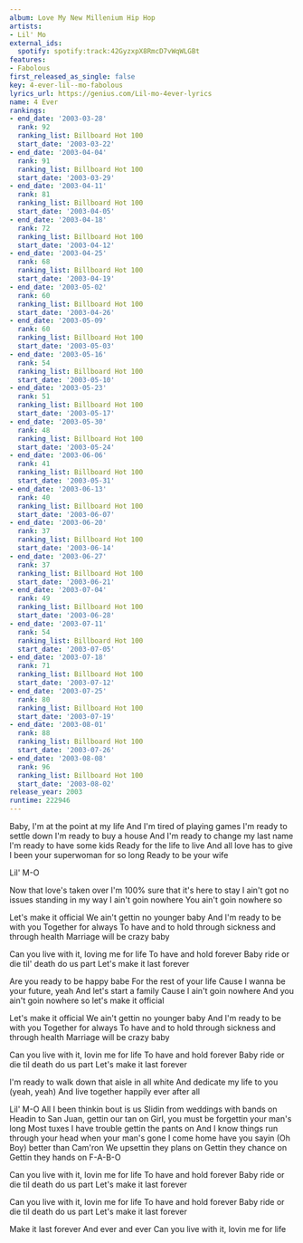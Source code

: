 ```yaml
---
album: Love My New Millenium Hip Hop
artists:
- Lil' Mo
external_ids:
  spotify: spotify:track:42GyzxpX8RmcD7vWqWLGBt
features:
- Fabolous
first_released_as_single: false
key: 4-ever-lil--mo-fabolous
lyrics_url: https://genius.com/Lil-mo-4ever-lyrics
name: 4 Ever
rankings:
- end_date: '2003-03-28'
  rank: 92
  ranking_list: Billboard Hot 100
  start_date: '2003-03-22'
- end_date: '2003-04-04'
  rank: 91
  ranking_list: Billboard Hot 100
  start_date: '2003-03-29'
- end_date: '2003-04-11'
  rank: 81
  ranking_list: Billboard Hot 100
  start_date: '2003-04-05'
- end_date: '2003-04-18'
  rank: 72
  ranking_list: Billboard Hot 100
  start_date: '2003-04-12'
- end_date: '2003-04-25'
  rank: 68
  ranking_list: Billboard Hot 100
  start_date: '2003-04-19'
- end_date: '2003-05-02'
  rank: 60
  ranking_list: Billboard Hot 100
  start_date: '2003-04-26'
- end_date: '2003-05-09'
  rank: 60
  ranking_list: Billboard Hot 100
  start_date: '2003-05-03'
- end_date: '2003-05-16'
  rank: 54
  ranking_list: Billboard Hot 100
  start_date: '2003-05-10'
- end_date: '2003-05-23'
  rank: 51
  ranking_list: Billboard Hot 100
  start_date: '2003-05-17'
- end_date: '2003-05-30'
  rank: 48
  ranking_list: Billboard Hot 100
  start_date: '2003-05-24'
- end_date: '2003-06-06'
  rank: 41
  ranking_list: Billboard Hot 100
  start_date: '2003-05-31'
- end_date: '2003-06-13'
  rank: 40
  ranking_list: Billboard Hot 100
  start_date: '2003-06-07'
- end_date: '2003-06-20'
  rank: 37
  ranking_list: Billboard Hot 100
  start_date: '2003-06-14'
- end_date: '2003-06-27'
  rank: 37
  ranking_list: Billboard Hot 100
  start_date: '2003-06-21'
- end_date: '2003-07-04'
  rank: 49
  ranking_list: Billboard Hot 100
  start_date: '2003-06-28'
- end_date: '2003-07-11'
  rank: 54
  ranking_list: Billboard Hot 100
  start_date: '2003-07-05'
- end_date: '2003-07-18'
  rank: 71
  ranking_list: Billboard Hot 100
  start_date: '2003-07-12'
- end_date: '2003-07-25'
  rank: 80
  ranking_list: Billboard Hot 100
  start_date: '2003-07-19'
- end_date: '2003-08-01'
  rank: 88
  ranking_list: Billboard Hot 100
  start_date: '2003-07-26'
- end_date: '2003-08-08'
  rank: 96
  ranking_list: Billboard Hot 100
  start_date: '2003-08-02'
release_year: 2003
runtime: 222946
---
```

Baby, I'm at the point at my life
And I'm tired of playing games
I'm ready to settle down
I'm ready to buy a house
And I'm ready to change my last name
I'm ready to have some kids
Ready for the life to live
And all love has to give
I been your superwoman for so long
Ready to be your wife


Lil' M-O


Now that love's taken over
I'm 100% sure that it's here to stay
I ain't got no issues standing in my way
I ain't goin nowhere
You ain't goin nowhere so

Let's make it official
We ain't gettin no younger baby
And I'm ready to be with you
Together for always
To have and to hold through sickness and through health
Marriage will be crazy baby

Can you live with it, loving me for life
To have and hold forever
Baby ride or die til' death do us part
Let's make it last forever

Are you ready to be happy babe
For the rest of your life
Cause I wanna be your future, yeah
And let's start a family
Cause I ain't goin nowhere
And you ain't goin nowhere so let's make it official

Let's make it official
We ain't gettin no younger baby
And I'm ready to be with you
Together for always
To have and to hold through sickness and through health
Marriage will be crazy baby

Can you live with it, lovin me for life
To have and hold forever
Baby ride or die til death do us part
Let's make it last forever

I'm ready to walk down that aisle in all white
And dedicate my life to you (yeah, yeah)
And live together happily ever after all


Lil' M-O
All I been thinkin bout is us
Slidin from weddings with bands on
Headin to San Juan, gettin our tan on
Girl, you must be forgettin your man's long
Most tuxes I have trouble gettin the pants on
And I know things run through your head when your man's gone
I come home have you sayin (Oh Boy) better than Cam'ron
We upsettin they plans on
Gettin they chance on
Gettin they hands on F-A-B-O


Can you live with it, lovin me for life
To have and hold forever
Baby ride or die til death do us part
Let's make it last forever

Can you live with it, lovin me for life
To have and hold forever
Baby ride or die til death do us part
Let's make it last forever

Make it last forever
And ever and ever
Can you live with it, lovin me for life
